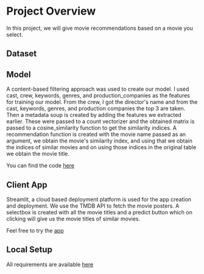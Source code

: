 # Project Overview
In this project, we will give movie recommendations based on a movie you select.

## Dataset

## Model
A content-based filtering approach was used to create our model. I used cast, crew, keywords, genres, and production_companies as the features for training our model. From the crew, I got the director's name and from the cast, keywords, 
genres, and production companies the top 3 are taken. Then a metadata soup is created by adding the features we extracted earlier. These were passed to a count vectorizer and the obtained matrix is passed to a cosine_similarity function 
to get the similarity indices. A recommendation function is created with the movie name passed as an argument, we obtain the movie's similarity index, and using that we obtain the indices of similar movies and on using those indices in the original table
we obtain the movie title.

You can find the code [here](https://github.com/dachuvg/Movie-Recommendation-System/blob/main/Movie-Recommendation-System.ipynb)

## Client App
Streamlit, a cloud based deployment platform is used for the app creation and deployment. We use the TMDB API to fetch the movie posters. A selectbox is created with all the movie titles and a predict button which on clicking will 
give us the movie titles of similar movies.

Feel free to try the [app](https://movierecommender-bydarshanvg.streamlit.app/)

## Local Setup
All requirements are available [here](https://github.com/dachuvg/Movie-Recommendation-System/blob/main/requirements.txt)
